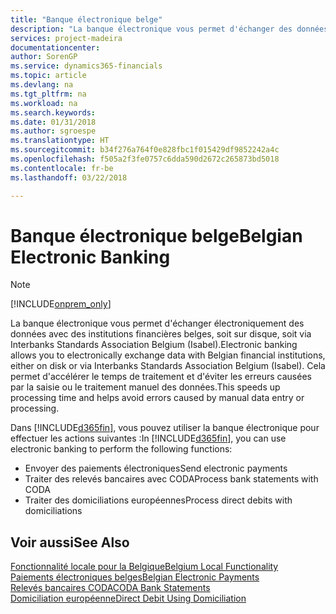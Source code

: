 ```yaml
---
title: "Banque électronique belge"
description: "La banque électronique vous permet d'échanger des données par voie électronique avec des institutions financières belges. Les données peuvent être échangées sur disquette, par un modem ou via Isabel (Interbanks Standards Association Belgium). Vous profitez ainsi d'un traitement plus rapide et évitez les erreurs causées par le traitement ou la saisie manuels des données."
services: project-madeira
documentationcenter: 
author: SorenGP
ms.service: dynamics365-financials
ms.topic: article
ms.devlang: na
ms.tgt_pltfrm: na
ms.workload: na
ms.search.keywords: 
ms.date: 01/31/2018
ms.author: sgroespe
ms.translationtype: HT
ms.sourcegitcommit: b34f276a764f0e828fbc1f015429df9852242a4c
ms.openlocfilehash: f505a2f3fe0757c6dda590d2672c265873bd5018
ms.contentlocale: fr-be
ms.lasthandoff: 03/22/2018

---
```

# <a name="belgian-electronic-banking"></a><span data-ttu-id="46f68-105">Banque électronique belge</span><span class="sxs-lookup"><span data-stu-id="46f68-105">Belgian Electronic Banking</span></span>
> [!Note]
> [!INCLUDE[onprem_only](../../includes/onprem_only_md.md)]

<span data-ttu-id="46f68-106">La banque électronique vous permet d'échanger électroniquement des données avec des institutions financières belges, soit sur disque, soit via Interbanks Standards Association Belgium (Isabel).</span><span class="sxs-lookup"><span data-stu-id="46f68-106">Electronic banking allows you to electronically exchange data with Belgian financial institutions, either on disk or via Interbanks Standards Association Belgium (Isabel).</span></span> <span data-ttu-id="46f68-107">Cela permet d'accélérer le temps de traitement et d'éviter les erreurs causées par la saisie ou le traitement manuel des données.</span><span class="sxs-lookup"><span data-stu-id="46f68-107">This speeds up processing time and helps avoid errors caused by manual data entry or processing.</span></span>  

<span data-ttu-id="46f68-108">Dans [!INCLUDE[d365fin](../../includes/d365fin_md.md)], vous pouvez utiliser la banque électronique pour effectuer les actions suivantes :</span><span class="sxs-lookup"><span data-stu-id="46f68-108">In [!INCLUDE[d365fin](../../includes/d365fin_md.md)], you can use electronic banking to perform the following functions:</span></span>  

- <span data-ttu-id="46f68-109">Envoyer des paiements électroniques</span><span class="sxs-lookup"><span data-stu-id="46f68-109">Send electronic payments</span></span>  
- <span data-ttu-id="46f68-110">Traiter des relevés bancaires avec CODA</span><span class="sxs-lookup"><span data-stu-id="46f68-110">Process bank statements with CODA</span></span>  
- <span data-ttu-id="46f68-111">Traiter des domiciliations européennes</span><span class="sxs-lookup"><span data-stu-id="46f68-111">Process direct debits with domiciliations</span></span>  

## <a name="see-also"></a><span data-ttu-id="46f68-112">Voir aussi</span><span class="sxs-lookup"><span data-stu-id="46f68-112">See Also</span></span>  
[<span data-ttu-id="46f68-113">Fonctionnalité locale pour la Belgique</span><span class="sxs-lookup"><span data-stu-id="46f68-113">Belgium Local Functionality</span></span>](belgium-local-functionality.md)  
[<span data-ttu-id="46f68-114">Paiements électroniques belges</span><span class="sxs-lookup"><span data-stu-id="46f68-114">Belgian Electronic Payments</span></span>](belgian-electronic-payments.md)  
[<span data-ttu-id="46f68-115">Relevés bancaires CODA</span><span class="sxs-lookup"><span data-stu-id="46f68-115">CODA Bank Statements</span></span>](coda-bank-statements.md)  
[<span data-ttu-id="46f68-116">Domiciliation européenne</span><span class="sxs-lookup"><span data-stu-id="46f68-116">Direct Debit Using Domiciliation</span></span>](direct-debit-using-domiciliation.md)

